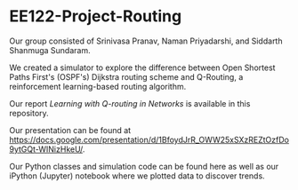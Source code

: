 # EE122-Project-Routing
Our group consisted of Srinivasa Pranav, Naman Priyadarshi, and Siddarth Shanmuga Sundaram.

We created a simulator to explore the difference between Open Shortest Paths First's (OSPF's) Dijkstra routing scheme and Q-Routing, a reinforcement learning-based routing algorithm.

Our report *Learning with Q-routing in Networks* is available in this repository.

Our presentation can be found at <https://docs.google.com/presentation/d/1BfoydJrR_OWW25xSXzREZtOzfDo9ytGQt-WINizHkeU/>.

Our Python classes and simulation code can be found here as well as our iPython (Jupyter) notebook where we plotted data to discover trends.
